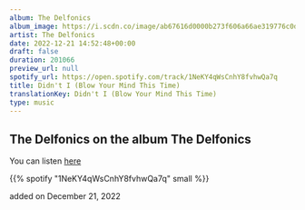 ```yaml
---
album: The Delfonics
album_image: https://i.scdn.co/image/ab67616d0000b273f606a66ae319776c0dc86ce8
artist: The Delfonics
date: 2022-12-21 14:52:48+00:00
draft: false
duration: 201066
preview_url: null
spotify_url: https://open.spotify.com/track/1NeKY4qWsCnhY8fvhwQa7q
title: Didn't I (Blow Your Mind This Time)
translationKey: Didn't I (Blow Your Mind This Time)
type: music
---
```


## The Delfonics on the album The Delfonics

You can listen [here](https://open.spotify.com/track/1NeKY4qWsCnhY8fvhwQa7q)

{{% spotify "1NeKY4qWsCnhY8fvhwQa7q" small %}}

added on December 21, 2022